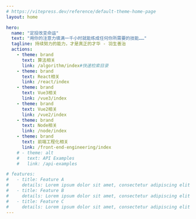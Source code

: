 ```yaml
---
# https://vitepress.dev/reference/default-theme-home-page
layout: home

hero:
  name: "定投改变命运"
  text: "用你的注意力填满一千小时就能练成任何你所需要的技能……"
  tagline: 持续努力的能力，才是真正的才华 - 羽生善治
  actions:
    - theme: brand 
      text: 算法相关
      link: /algorithm/index#快速检索目录
    - theme: brand 
      text: React相关
      link: /react/index
    - theme: brand 
      text: Vue3相关
      link: /vue3/index
    - theme: brand 
      text: Vue2相关
      link: /vue2/index
    - theme: brand 
      text: Node相关
      link: /node/index
    - theme: brand 
      text: 前端工程化相关
      link: /front-end-engineering/index
    # - theme: alt
    #   text: API Examples
    #   link: /api-examples

# features:
#   - title: Feature A
#     details: Lorem ipsum dolor sit amet, consectetur adipiscing elit
#   - title: Feature B
#     details: Lorem ipsum dolor sit amet, consectetur adipiscing elit
#   - title: Feature C
#     details: Lorem ipsum dolor sit amet, consectetur adipiscing elit
---
```


